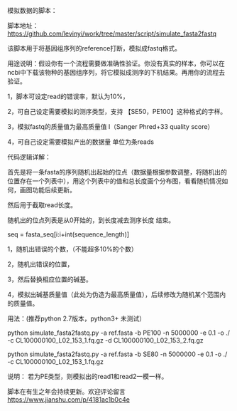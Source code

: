 模拟数据的脚本：

脚本地址：https://github.com/levinyi/work/tree/master/script/simulate_fasta2fastq

该脚本用于将基因组序列的reference打断，模拟成fastq格式。

用途说明：假设你有一个流程需要做准确性验证。你没有真实的样本，你可以在ncbi中下载该物种的基因组序列，将它模拟成测序的下机结果。再用你的流程去验证。

1，脚本可设定read的错误率，默认为10%，

2，可自己设定需要模拟的测序类型，支持 【SE50，PE100】这种格式的字样。

3，模拟fastq的质量值为最高质量值 I（Sanger Phred+33 quality score）

4，可自己设定需要模拟产出的数据量 单位为条reads

代码逻辑详解：

首先是将一条fasta的序列随机出起始的位点（数据量根据参数调整，将随机出的位置存在一个列表中），用这个列表中的值和总长度画个分布图，看看随机情况如何，画图功能后续更新。

然后用于截取read长度。

随机出的位点列表是从0开始的，到长度减去测序长度 结束。

seq = fasta_seq[i:i+int(sequence_length)]

1，随机出错误的个数，（不能超多10%的个数）

2，随机出错误的位置，

3，然后替换相应位置的碱基。

4，模拟出碱基质量值（此处为伪造为最高质量值），后续修改为随机某个范围内的质量值。

用法：(推荐python 2.7版本，python3+ 未测试）

python simulate_fasta2fastq.py -a ref.fasta -b PE100 -n 5000000 -e 0.1 -o ./ -c CL100000100_L02_153_1.fq.gz -d CL100000100_L02_153_2.fq.gz

python simulate_fasta2fastq.py -a ref.fasta -b SE80 -n 5000000 -e 0.1 -o ./ -c CL100000100_L02_153_1.fq.gz

说明：
若为PE类型，则模拟出的read1和read2一模一样。

脚本在有生之年会持续更新。欢迎评论留言
https://www.jianshu.com/p/4181ac1b0c4e
